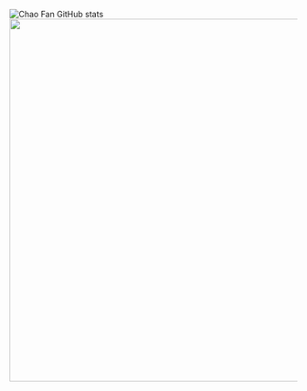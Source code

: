 ![Chao Fan GitHub stats](https://github-readme-stats.vercel.app/api?username=fanchaot&show_icons=true)<img src="https://pica.zhimg.com/50/v2-0beb230f62ddc0ef922fbf189f4f0804_720w.jpg?source=1940ef5c" data-rawwidth="635" data-rawheight="256" data-size="normal" data-caption="" data-default-watermark-src="https://pica.zhimg.com/50/v2-ea39e27062a0fb206e43ba06c7143e40_720w.jpg?source=1940ef5c" class="origin_image zh-lightbox-thumb" width="635" data-original="https://pic1.zhimg.com/v2-0beb230f62ddc0ef922fbf189f4f0804_r.jpg?source=1940ef5c"/>

